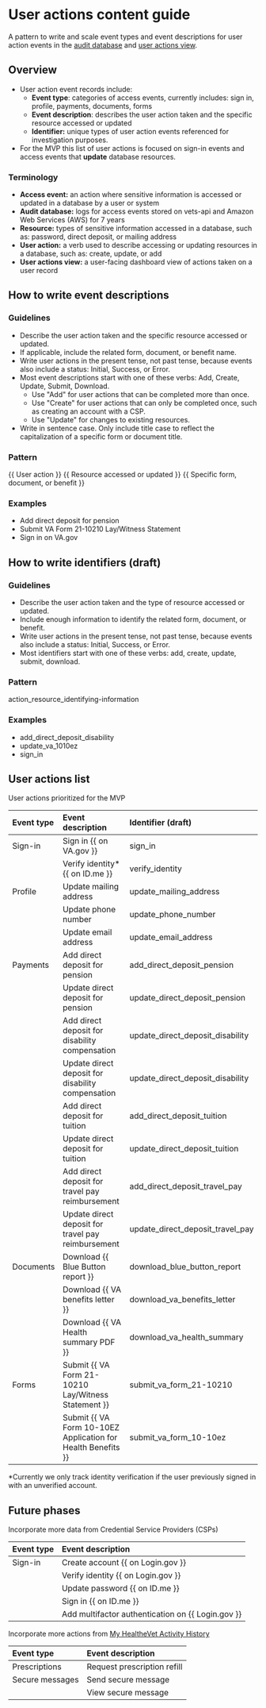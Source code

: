 # User actions content guide
A pattern to write and scale event types and event descriptions for user action events in the [audit database](https://github.com/department-of-veterans-affairs/va.gov-team/tree/master/products/identity/Products/delegate%20access%20#2-audit-database---immutable-logs-of-delegate-actions-for-compliance) and [user actions view](https://github.com/department-of-veterans-affairs/va.gov-team/tree/master/products/identity/Products/delegate%20access%20). 

## Overview
- User action event records include: 
  - **Event type**: categories of access events, currently includes: sign in, profile, payments, documents, forms
  - **Event description**: describes the user action taken and the specific resource accessed or updated
  - **Identifier:** unique types of user action events referenced for investigation purposes.
- For the MVP this list of user actions is focused on sign-in events and access events that **update** database resources.

### Terminology
- **Access event:** an action where sensitive information is accessed or updated in a database by a user or system
- **Audit database:** logs for access events stored on vets-api and Amazon Web Services (AWS) for 7 years
- **Resource:** types of sensitive information accessed in a database, such as: password, direct deposit, or mailing address
- **User action:** a verb used to describe accessing or updating resources in a database, such as: create, update, or add
- **User actions view:** a user-facing dashboard view of actions taken on a user record

## How to write event descriptions
### Guidelines
- Describe the user action taken and the specific resource accessed or updated. 
- If applicable, include the related form, document, or benefit name.
- Write user actions in the present tense, not past tense, because events also include a status: Initial, Success, or Error.
- Most event descriptions start with one of these verbs: Add, Create, Update, Submit, Download.
  - Use "Add" for user actions that can be completed more than once.
  - Use "Create" for user actions that can only be completed once, such as creating an account with a CSP.
  - Use "Update" for changes to existing resources.
- Write in sentence case. Only include title case to reflect the capitalization of a specific form or document title.

### Pattern
{{ User action }} {{ Resource accessed or updated }} {{ Specific form, document, or benefit }}

### Examples
- Add  direct deposit  for pension
- Submit VA Form 21-10210 Lay/Witness Statement
- Sign in on VA.gov

## How to write identifiers (draft)
### Guidelines
- Describe the user action taken and the type of resource accessed or updated.
- Include enough information to identify the related form, document, or benefit.
- Write user actions in the present tense, not past tense, because events also include a status: Initial, Success, or Error.
- Most identifiers start with one of these verbs: add, create, update, submit, download.

### Pattern
action_resource_identifying-information

### Examples
- add_direct_deposit_disability
- update_va_1010ez
- sign_in


## User actions list
User actions prioritized for the MVP



|   Event type    |                   Event description                    |       Identifier (draft)    |
| :-------------- | :----------------------------------------------------- | :------------------- |
| Sign-in         | Sign in {{ on VA.gov }}                                | sign_in              |
|                 | Verify identity* {{ on ID.me }}                        | verify_identity      |
| Profile         | Update mailing address                                 | update_mailing_address |
|                 | Update phone number                                    | update_phone_number   |
|                 | Update email address                                   | update_email_address  |
| Payments        | Add direct deposit for pension          | add_direct_deposit_pension   |
|                 | Update direct deposit for pension       | update_direct_deposit_pension  |
|                 | Add direct deposit for disability compensation       | update_direct_deposit_disability  |
|                 | Update direct deposit for disability compensation       | update_direct_deposit_disability  |
|                 | Add direct deposit for tuition                         | add_direct_deposit_tuition     |
|                 | Update direct deposit for tuition                      | update_direct_deposit_tuition  |
|                 | Add direct deposit for travel pay reimbursement        | add_direct_deposit_travel_pay  |
|                 | Update direct deposit for travel pay reimbursement     | update_direct_deposit_travel_pay  |
| Documents       | Download {{ Blue Button report }}                      | download_blue_button_report    |
|                 | Download {{ VA benefits letter }}                      | download_va_benefits_letter    |
|                 | Download {{ VA Health summary PDF }}                   | download_va_health_summary  |
| Forms           | Submit {{ VA Form 21-10210 Lay/Witness Statement }}    | submit_va_form_21-10210 |
|                 | Submit {{ VA Form 10-10EZ Application for Health Benefits }} | submit_va_form_10-10ez |

*Currently we only track identity verification if the user previously signed in with an unverified account.

## Future phases

Incorporate more data from Credential Service Providers (CSPs)

|   Event type    |                   Event description                    |
| :-------------- | :----------------------------------------------------- |
| Sign-in         | Create account {{ on Login.gov }}                      |
|                 | Verify identity {{ on Login.gov }}                     |
|                 | Update password {{ on ID.me }}                         |
|                 | Sign in {{ on ID.me }}                                 |
|                 | Add multifactor authentication on {{ Login.gov }}      |

Incorporate more actions from [My HealtheVet Activity History](https://www.myhealth.va.gov/account-activity-history-summary)

|   Event type    |                   Event description                    |
| :-------------- | :----------------------------------------------------- |
| Prescriptions   | Request prescription refill                            |
| Secure messages | Send secure message                                    |
|                 | View secure message                                    |
